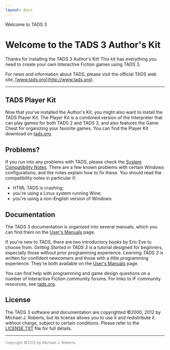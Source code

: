 ```yaml
---
layout: docs
---
```

Welcome to TADS 3



<div>

# Welcome to the TADS 3 Author's Kit

Thanks for installing the TADS 3 Author's Kit! This kit has everything
you need to create your own Interactive Fiction games using TADS 3.

For news and information about TADS, please visit the official TADS web
site, [www.tads.org](http://www.tads.org).

------------------------------------------------------------------------

## TADS Player Kit

Now that you've installed the Author's Kit, you might also want to
install the TADS Player Kit. The Player Kit is a combined version of the
Interpreter that can play games for both TADS 2 and TADS 3, and also
features the Game Chest for organizing your favorite games. You can find
the Player Kit download on [tads.org](http://www.tads.org).

## Problems?

If you run into any problems with TADS, please check the [System
Compatibility Notes](../compat.html). There are a few known problems with
certain Windows configurations, and the notes explain how to fix these.
You should read the compatibility notes in particular if:

- HTML TADS is crashing;
- you're using a Linux system running Wine;
- you're using a non-English version of Windows.

## <span id="getting_started">Documentation</span>

The TADS 3 documentation is organized into several manuals, which you
can find them on the [User's Manuals](../../doc/index.html) page.

If you're new to TADS, there are two introductory books by Eric Eve to
choose from. *Getting Started in TADS 3* is a tutorial designed for
beginners, especially those without prior programming experience.
*Learning TADS 3* is written for confident newcomers and those with a
little programming experience. They're both available on the [User's
Manuals](../../doc/index.html) page.

You can find help with programming and game design questions on a number
of Interactive Fiction community forums. For links to IF community
resources, see [tads.org](http://www.tads.org).

## License

The TADS 3 software and documentation are copyrighted ©2000, 2012 by
Michael J. Roberts, but its license allows you to use it and
redistribute it without charge, subject to certain conditions. Please
refer to the [LICENSE.TXT](../../license.txt) file for full details.

------------------------------------------------------------------------

<span style="font-size: 85%; color: #808080;"> Copyright ©2012 by
Michael J. Roberts. </span>



</div>
